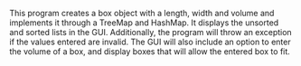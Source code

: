 This program creates a box object with a length, width and volume and implements it through a TreeMap and HashMap. It displays the unsorted and sorted lists in the GUI. Additionally, the program will throw an exception if the values entered are invalid. The GUI will also include an option to enter the volume of a box, and display boxes that will allow the entered box to fit.
